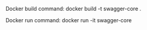 Docker build command: docker build -t swagger-core .

Docker run command: docker run -it swagger-core
